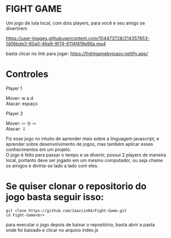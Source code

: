 # FIGHT GAME

Um jogo de luta local, com dois players, para você e seu amigo se divertirem






https://user-images.githubusercontent.com/104473728/214357853-1d06bde3-60a0-46e8-9f74-6114f419e86a.mp4



basta clicar no link para jogar: https://fightgamebyjoaov.netlify.app/


# Controles

Player 1 <p>                                       

Mover: w a d <br>  Atacar: espaço                  

Player 2

Mover: ⇦ ⇧ ⇨ <br>  Atacar: ⇩

Fiz esse jogo no intuito de aprender mais sobre a linguagem javascript, e aprender sobre desenvolvimento de jogos, mas também aplicar esses conhecimentos em um projeto. <br>
O jogo é feito para passar o tempo e se divertir,  possui 2 players de maneira local, portanto deve ser jogado em um mesmo computador, ou seja chame os amigos e divirta-se lado a lado com eles.<br>

# Se quiser clonar o repositorio do jogo basta seguir isso:

```
git clone https://github.com/Jaoziin04/Fight-Game.git
cd Fight-Game<br>
```

para executar o jogo depois de baixar o repositório, basta abrir a pasta onde foi baixado e clicar no arquivo index.js




